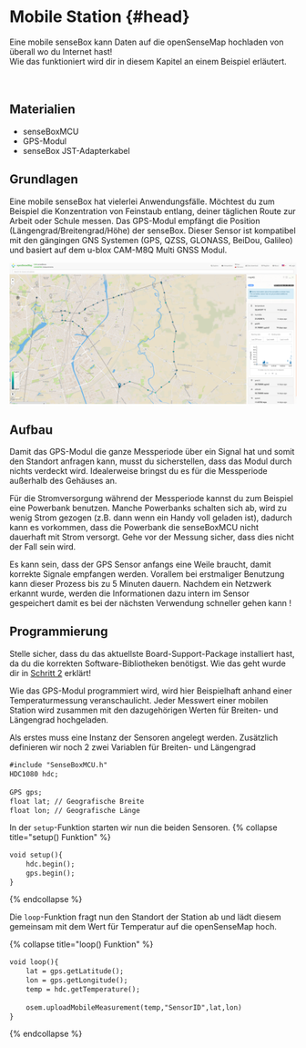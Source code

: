 # Mobile Station {#head}

<div class="description">
Eine mobile senseBox kann Daten auf die openSenseMap hochladen von überall wo du Internet hast!<br>
Wie das funktioniert wird dir in diesem Kapitel an einem Beispiel erläutert.
</div>
<div class="line">
    <br>
    <br>
</div>

## Materialien
 - senseBoxMCU
 - GPS-Modul
 - senseBox JST-Adapterkabel

## Grundlagen 
Eine mobile senseBox hat vielerlei Anwendungsfälle. Möchtest du zum Beispiel die Konzentration von Feinstaub entlang, deiner täglichen Route zur Arbeit oder Schule messen. Das GPS-Modul empfängt die Position (Längengrad/Breitengrad/Höhe) der senseBox. Dieser Sensor ist kompatibel mit den gängingen GNS Systemen (GPS, QZSS, GLONASS, BeiDou, Galileo) und basiert auf dem u-blox CAM-M8Q Multi GNSS Modul.

![Eine mobile senseBox auf der openSenseMap](../pictures/projekte/feinstaubmobil.png)

## Aufbau 
Damit das GPS-Modul die ganze Messperiode über ein Signal hat und somit den Standort anfragen kann, musst du sicherstellen, dass das Modul durch nichts verdeckt wird. Idealerweise bringst du es für die Messperiode außerhalb des Gehäuses an. 

Für die Stromversorgung während der Messperiode kannst du zum Beispiel eine Powerbank benutzen. Manche Powerbanks schalten sich ab, wird zu wenig Strom gezogen (z.B. dann wenn ein Handy voll geladen ist), dadurch kann es vorkommen, dass die Powerbank die senseBoxMCU nicht dauerhaft mit Strom versorgt. Gehe vor der Messung sicher, dass dies nicht der Fall sein wird. 

<div class="box_warning">
    <i class="fa fa-info fa-fw" aria-hidden="true" style="color: #42acf3;"></i>
    Es kann sein, dass der GPS Sensor anfangs eine Weile braucht, damit korrekte Signale empfangen werden. Vorallem bei erstmaliger Benutzung kann dieser Prozess bis zu 5 Minuten dauern. Nachdem ein Netzwerk erkannt wurde, werden die Informationen dazu intern im Sensor gespeichert damit es bei der nächsten 
    Verwendung schneller gehen kann !
</div>


## Programmierung

<div class="box_warning">
    <i class="fa fa-info fa-fw" aria-hidden="true" style="color: #42acf3;"></i>
    Stelle sicher, dass du das aktuellste Board-Support-Package installiert hast, da du die korrekten Software-Bibliotheken benötigst. Wie das geht wurde dir in <a href ="../erste-schritte/board-support-packages-installieren.md">Schritt 2</a> erklärt!
</div>

Wie das GPS-Modul programmiert wird, wird hier Beispielhaft anhand einer Temperaturmessung veranschaulicht. Jeder Messwert einer mobilen Station wird zusammen mit den dazugehörigen Werten für Breiten- und Längengrad hochgeladen.

Als erstes muss eine Instanz der Sensoren angelegt werden. Zusätzlich definieren wir noch 2 zwei Variablen für Breiten- und Längengrad
```arduino
#include "SenseBoxMCU.h"
HDC1080 hdc;

GPS gps;
float lat; // Geografische Breite
float lon; // Geografische Länge
```
In der `setup`-Funktion starten wir nun die beiden Sensoren. 
{% collapse title="setup() Funktion" %}

```arduino
void setup(){
    hdc.begin();
    gps.begin();
}
```
{% endcollapse %}

Die `loop`-Funktion fragt nun den Standort der Station ab und lädt diesem gemeinsam mit dem Wert für Temperatur auf die openSenseMap hoch. 

{% collapse title="loop() Funktion" %} 
```arduino
void loop(){
    lat = gps.getLatitude();
    lon = gps.getLongitude();
    temp = hdc.getTemperature();

    osem.uploadMobileMeasurement(temp,"SensorID",lat,lon)
}
```
{% endcollapse %}

